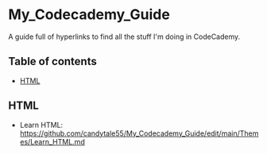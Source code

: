 # My_Codecademy_Guide

A guide full of hyperlinks to find all the stuff I'm doing in CodeCademy. 

## Table of contents
* [HTML](#html)

## HTML
* Learn HTML: https://github.com/candytale55/My_Codecademy_Guide/edit/main/Themes/Learn_HTML.md 

